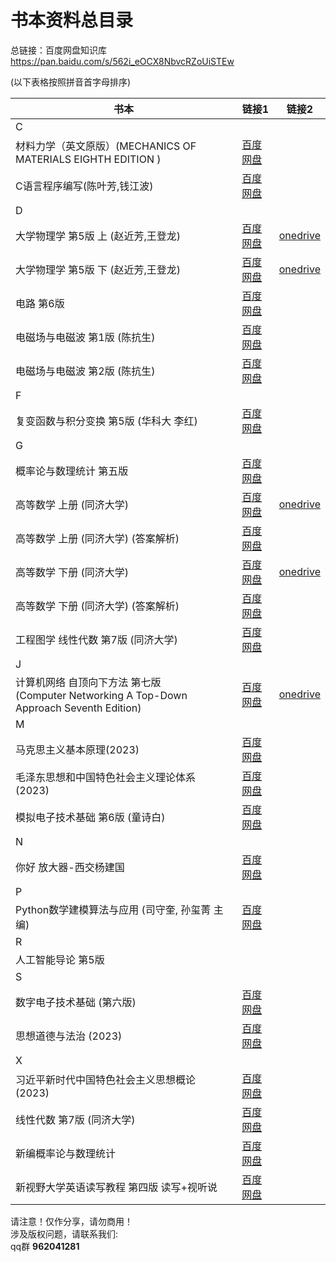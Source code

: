 # 书本资料总目录
总链接：百度网盘知识库
https://pan.baidu.com/s/562i_eOCX8NbvcRZoUiSTEw

(以下表格按照拼音首字母排序)

|书本|链接1|链接2|
|--|--|--|
|C|||
|材料力学（英文原版）(MECHANICS OF MATERIALS EIGHTH EDITION ) |[百度网盘](https://pan.baidu.com/s/1NfuY8_8j0mLjJdIDErq7zg?pwd=icic)||
|C语言程序编写(陈叶芳,钱江波) |[百度网盘](https://pan.baidu.com/s/1EKdChTWtGJaxYn4L14Ueng?pwd=icic)||
|D|||
|大学物理学 第5版 上 (赵近芳,王登龙) |[百度网盘](https://pan.baidu.com/s/1ZTPP3r-joCNiewlwTQBGnQ?pwd=icic)|[onedrive](https://1drv.ms/b/s!AvQDpbwiblceimh7TlTF-fCH7fYz?e=PNaHBe)|
|大学物理学 第5版 下 (赵近芳,王登龙) |[百度网盘](https://pan.baidu.com/s/1ye_zbnX7gYZRgCnsnSxfzQ?pwd=icic)|[onedrive](https://1drv.ms/b/s!AvQDpbwiblceimnAHKwA3Nk7ob3B?e=5vVkvB)|
|电路 第6版 |[百度网盘](https://pan.baidu.com/s/141C7W1kvYtJnhJlfX-ZiLg?pwd=icic)||
|电磁场与电磁波 第1版 (陈抗生) |[百度网盘](https://pan.baidu.com/s/1dmyPXcPM4jL2Tz2WAjR4qQ?pwd=icic)||
|电磁场与电磁波 第2版 (陈抗生) |[百度网盘](https://pan.baidu.com/s/1wounI6ABLZVvmdyLfopX-g?pwd=icic)||
|F|||
|复变函数与积分变换 第5版 (华科大 李红) |[百度网盘](https://pan.baidu.com/s/18tfbTcHH83AC6nYRHlM-Fw?pwd=icic)||
|G|||
|概率论与数理统计 第五版 |[百度网盘](https://pan.baidu.com/s/14q9nTnl-U8ozsuZr8NYSAQ?pwd=icic)||
|高等数学 上册 (同济大学) |[百度网盘](https://pan.baidu.com/s/1oNMo1z8JQrZJVQ1P-oIrzg?pwd=icic)|[onedrive](https://1drv.ms/b/s!AvQDpbwiblcejB61snmiNDFBCGPk?e=PAxu5G)|
|高等数学 上册 (同济大学) (答案解析) |[百度网盘](https://pan.baidu.com/s/1Ad-ZnPmYMXPtljPOPqb7jg?pwd=icic)||
|高等数学 下册 (同济大学) |[百度网盘](https://pan.baidu.com/s/1IkOejNyVxsFkh9wb9IsS-A?pwd=icic)|[onedrive](https://1drv.ms/b/s!AvQDpbwiblcejBxbAjlItFlCyZMJ?e=e6zomZ)|
|高等数学 下册 (同济大学) (答案解析) |[百度网盘](https://pan.baidu.com/s/1Dq8xHONipVGTnvt8S_SlXA?pwd=icic)||
|工程图学 线性代数 第7版 (同济大学) |[百度网盘](https://pan.baidu.com/s/1KUUbsZslW3lCnipumoXswg?pwd=icic)||
|J|||
|计算机网络 自顶向下方法 第七版 <br> (Computer Networking A Top-Down Approach Seventh Edition)|[百度网盘](https://pan.baidu.com/s/1jpd5mEKpxQKVdGEJ0GwUqg?pwd=icic)|[onedrive](https://1drv.ms/b/s!AvQDpbwiblcejFjxWt7-aCIL4GyT?e=voA9dr)|
|M|||
|马克思主义基本原理(2023) |[百度网盘](https://pan.baidu.com/s/1ruRxaTonIobjsjVf1d1ZiA?pwd=icic)||
|毛泽东思想和中国特色社会主义理论体系 (2023) |[百度网盘](https://pan.baidu.com/s/1ULcyJw7a5tpRyJsW9yJT4A?pwd=icic)||
|模拟电子技术基础 第6版 (童诗白) |[百度网盘](https://pan.baidu.com/s/19ORJ3ly1fbJLa9OkW5qfJQ?pwd=icic)||
|N|||
|你好 放大器-西交杨建国 |[百度网盘](https://pan.baidu.com/s/1L3w2RK_qVrERJk8QU3-j8A?pwd=icic)||
|P|||
|Python数学建模算法与应用 (司守奎, 孙玺菁 主编) |[百度网盘](https://pan.baidu.com/s/1bTF9msuP5JTlQ0RfkjgorQ?pwd=icic)||
|R|||
|人工智能导论 第5版 |||
|S|||
|数字电子技术基础 (第六版) |[百度网盘](https://pan.baidu.com/s/1iB2nNIU7brInveVoDxm3pg?pwd=icic)||
|思想道德与法治 (2023) |[百度网盘](https://pan.baidu.com/s/1M_wORjqqvqHq_So-onoC_Q?pwd=icic)||
|X|||
|习近平新时代中国特色社会主义思想概论 (2023) |[百度网盘](https://pan.baidu.com/s/1FuQ1CO6Eu1ymD4yPJ_ZybA?pwd=icic)||
|线性代数 第7版 (同济大学) |[百度网盘](https://pan.baidu.com/s/1izGH4Ekakz-Rg3vkztkvrA?pwd=icic)||
|新编概率论与数理统计 |[百度网盘](https://pan.baidu.com/s/1JLp1E7kXnSpLoed5PUBnYA?pwd=icic)||
|新视野大学英语读写教程 第四版 读写+视听说 |[百度网盘](https://pan.baidu.com/s/1zIewGT_J9Wxj4_QoERX7oA?pwd=icic)||


请注意！仅作分享，请勿商用！<br>
涉及版权问题，请联系我们:<br>
qq群  **962041281**

